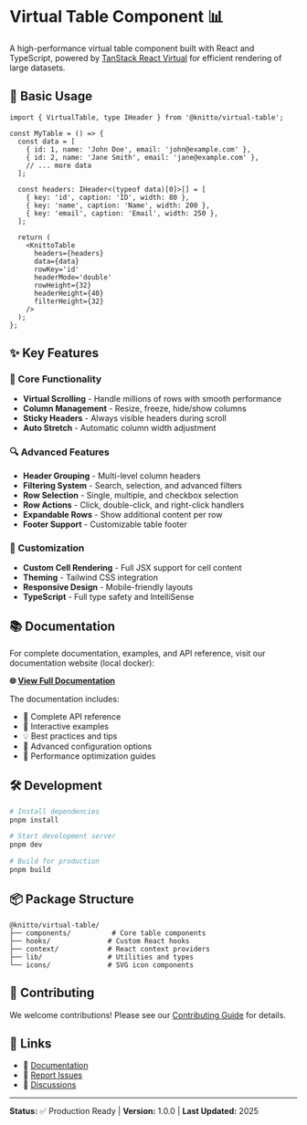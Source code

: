 # Virtual Table Component 📊

A high-performance virtual table component built with React and TypeScript, powered by
[TanStack React Virtual](https://tanstack.com/react/virtual) for efficient rendering of large datasets.

## 📖 Basic Usage

```tsx
import { VirtualTable, type IHeader } from '@knitto/virtual-table';

const MyTable = () => {
  const data = [
    { id: 1, name: 'John Doe', email: 'john@example.com' },
    { id: 2, name: 'Jane Smith', email: 'jane@example.com' },
    // ... more data
  ];

  const headers: IHeader<(typeof data)[0]>[] = [
    { key: 'id', caption: 'ID', width: 80 },
    { key: 'name', caption: 'Name', width: 200 },
    { key: 'email', caption: 'Email', width: 250 },
  ];

  return (
    <KnittoTable
      headers={headers}
      data={data}
      rowKey='id'
      headerMode='double'
      rowHeight={32}
      headerHeight={40}
      filterHeight={32}
    />
  );
};
```

## ✨ Key Features

### 🎯 Core Functionality

- **Virtual Scrolling** - Handle millions of rows with smooth performance
- **Column Management** - Resize, freeze, hide/show columns
- **Sticky Headers** - Always visible headers during scroll
- **Auto Stretch** - Automatic column width adjustment

### 🔍 Advanced Features

- **Header Grouping** - Multi-level column headers
- **Filtering System** - Search, selection, and advanced filters
- **Row Selection** - Single, multiple, and checkbox selection
- **Row Actions** - Click, double-click, and right-click handlers
- **Expandable Rows** - Show additional content per row
- **Footer Support** - Customizable table footer

### 🎨 Customization

- **Custom Cell Rendering** - Full JSX support for cell content
- **Theming** - Tailwind CSS integration
- **Responsive Design** - Mobile-friendly layouts
- **TypeScript** - Full type safety and IntelliSense

## 📚 Documentation

For complete documentation, examples, and API reference, visit our documentation website (local docker):

**🌐 [View Full Documentation](http://192.168.21.32:3003/)**

The documentation includes:

- 📖 Complete API reference
- 🎯 Interactive examples
- 💡 Best practices and tips
- 🔧 Advanced configuration options
- 🚀 Performance optimization guides

## 🛠️ Development

```bash
# Install dependencies
pnpm install

# Start development server
pnpm dev

# Build for production
pnpm build
```

## 📦 Package Structure

```
@knitto/virtual-table/
├── components/          # Core table components
├── hooks/              # Custom React hooks
├── context/            # React context providers
├── lib/                # Utilities and types
└── icons/              # SVG icon components
```

## 🤝 Contributing

We welcome contributions! Please see our [Contributing Guide](http://192.168.21.32:3003/contributing) for
details.

## 🔗 Links

- 📖 [Documentation](http://192.168.21.32:3003/)
- 🐛 [Report Issues](http://192.168.21.32:3003/issues)
- 💬 [Discussions](http://192.168.21.32:3003/discussions)

---

**Status:** ✅ Production Ready | **Version:** 1.0.0 | **Last Updated:** 2025
